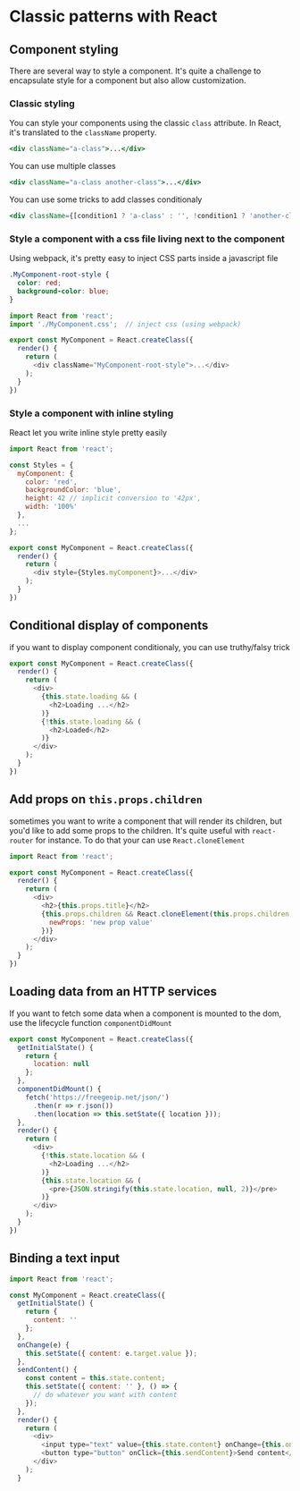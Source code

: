 # Classic patterns with React

## Component styling

There are several way to style a component. It's quite a challenge to encapsulate style for a component but also allow customization.

### Classic styling

You can style your components using the classic `class` attribute. In React, it's translated to the `className` property.

```jsx
<div className="a-class">...</div>
```

You can use multiple classes

```jsx
<div className="a-class another-class">...</div>
```

You can use some tricks to add classes conditionaly

```jsx
<div className={[condition1 ? 'a-class' : '', !condition1 ? 'another-class' : ''].join(' ')}>...</div>
```

### Style a component with a css file living next to the component

Using webpack, it's pretty easy to inject CSS parts inside a javascript file

```css
.MyComponent-root-style {
  color: red;
  background-color: blue;
}
```

```javascript
import React from 'react';
import './MyComponent.css';  // inject css (using webpack)

export const MyComponent = React.createClass({
  render() {
    return (
      <div className="MyComponent-root-style">...</div>
    );
  }
})
```

### Style a component with inline styling

React let you write inline style pretty easily

```javascript
import React from 'react';

const Styles = {
  myComponent: {
    color: 'red',
    backgroundColor: 'blue',
    height: 42 // implicit conversion to '42px',
    width: '100%'
  },
  ...
};

export const MyComponent = React.createClass({
  render() {
    return (
      <div style={Styles.myComponent}>...</div>
    );
  }
})
```

## Conditional display of components

if you want to display component conditionaly, you can use truthy/falsy trick

```javascript
export const MyComponent = React.createClass({
  render() {
    return (
      <div>
        {this.state.loading && (
          <h2>Loading ...</h2>
        )}
        {!this.state.loading && (
          <h2>Loaded</h2>
        )}
      </div>
    );
  }
})
```

## Add props on `this.props.children`

sometimes you want to write a component that will render its children, but you'd like to add some props to the children.
It's quite useful with `react-router` for instance. To do that your can use `React.cloneElement`

```javascript
import React from 'react';

export const MyComponent = React.createClass({
  render() {
    return (
      <div>
        <h2>{this.props.title}</h2>
        {this.props.children && React.cloneElement(this.props.children, {
          newProps: 'new prop value'
        })}
      </div>
    );
  }
})
```

## Loading data from an HTTP services

If you want to fetch some data when a component is mounted to the dom, use the lifecycle function `componentDidMount`

```javascript
export const MyComponent = React.createClass({
  getInitialState() {
    return {
      location: null
    };
  },
  componentDidMount() {
    fetch('https://freegeoip.net/json/')
      .then(r => r.json())
      .then(location => this.setState({ location }));
  },
  render() {
    return (
      <div>
        {!this.state.location && (
          <h2>Loading ...</h2>
        )}
        {this.state.location && (
          <pre>{JSON.stringify(this.state.location, null, 2)}</pre>
        )}
      </div>
    );
  }
})
```

## Binding a text input

```javascript
import React from 'react';

const MyComponent = React.createClass({
  getInitialState() {
    return {
      content: ''
    };
  },
  onChange(e) {
    this.setState({ content: e.target.value });
  },
  sendContent() {
    const content = this.state.content;
    this.setState({ content: '' }, () => {
      // do whatever you want with content
    });
  },
  render() {
    return (
      <div>
        <input type="text" value={this.state.content} onChange={this.onChange} />
        <button type="button" onClick={this.sendContent}>Send content</button>
      </div>
    );
  }
```
